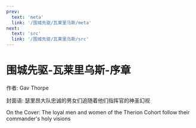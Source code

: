 ```yaml
---
prev:
  text: 'meta'
  link: '/围城先驱/瓦莱里乌斯/meta'
next:
  text: 'src'
  link: '/围城先驱/瓦莱里乌斯/src'
---
```


# 围城先驱-瓦莱里乌斯-序章

作者: Gav Thorpe

封面语: 瑟里昂大队忠诚的男女们追随着他们指挥官的神圣幻视

On the Cover: The loyal men and women of the Therion Cohort follow their commander's holy visions
